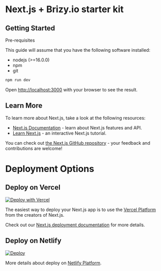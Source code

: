 # Next.js + Brizy.io starter kit

## Getting Started

Pre-requisites

This guide will assume that you have the following software installed:

- nodejs (>=16.0.0)
- npm
- git

```bash
npm run dev
```

Open [http://localhost:3000](http://localhost:3000) with your browser to see the result.

## Learn More

To learn more about Next.js, take a look at the following resources:

- [Next.js Documentation](https://nextjs.org/docs) - learn about Next.js features and API.
- [Learn Next.js](https://nextjs.org/learn/foundations/about-nextjs) - an interactive Next.js tutorial.

You can check out [the Next.js GitHub repository](https://github.com/vercel/next.js/) - your feedback and contributions are welcome!

# Deployment Options

## Deploy on Vercel

[![Deploy with Vercel](https://vercel.com/button)](https://vercel.com/new/clone?repository-url=https%3A%2F%2Fgithub.com%2FEasyBrizy%2Fnextjs&project-name=easybrizynextjs&repository-name=easybrizynextjs&demo-title=EasyBrizy&demo-description=Brizy%20with%20NextJS&demo-url=https%3A%2F%2Fbrizy.io&demo-image=https%3A%2F%2Fa-cloud.b-cdn.net%2Fmedia%2Foriginal%2F48784df12e0f26e18235bde2ecd5510a%2Fimage.svg&root-directory=examples%2Fnextjs)

The easiest way to deploy your Next.js app is to use the [Vercel Platform](https://vercel.com/new?utm_source=github.com&utm_medium=referral&utm_campaign=turborepo-readme) from the creators of Next.js.

Check out our [Next.js deployment documentation](https://nextjs.org/docs/deployment) for more details.

## Deploy on Netlify

[![Deploy](https://www.netlify.com/img/deploy/button.svg)](https://app.netlify.com/start/deploy?repository=https://github.com/EasyBrizy/nextjs&base=/&dir=examples/nextjs/.next)

More details about deploy on [Netlify Platform](https://docs.netlify.com/get-started/#deploy-a-project-to-netlify).
